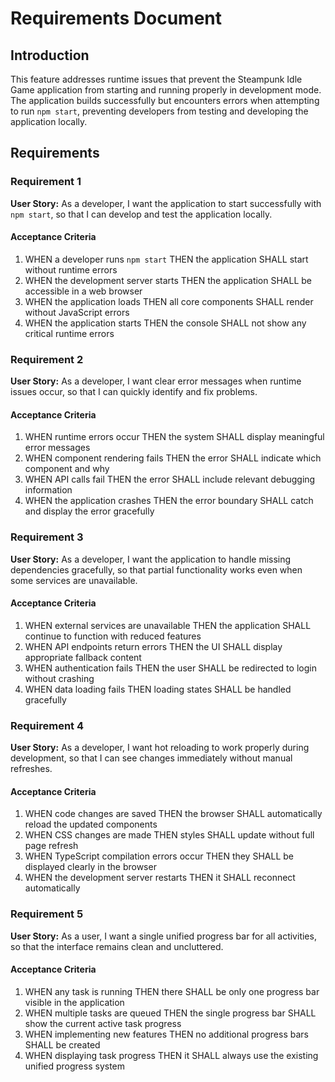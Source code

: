 # Requirements Document

## Introduction

This feature addresses runtime issues that prevent the Steampunk Idle Game application from starting and running properly in development mode. The application builds successfully but encounters errors when attempting to run `npm start`, preventing developers from testing and developing the application locally.

## Requirements

### Requirement 1

**User Story:** As a developer, I want the application to start successfully with `npm start`, so that I can develop and test the application locally.

#### Acceptance Criteria

1. WHEN a developer runs `npm start` THEN the application SHALL start without runtime errors
2. WHEN the development server starts THEN the application SHALL be accessible in a web browser
3. WHEN the application loads THEN all core components SHALL render without JavaScript errors
4. WHEN the application starts THEN the console SHALL not show any critical runtime errors

### Requirement 2

**User Story:** As a developer, I want clear error messages when runtime issues occur, so that I can quickly identify and fix problems.

#### Acceptance Criteria

1. WHEN runtime errors occur THEN the system SHALL display meaningful error messages
2. WHEN component rendering fails THEN the error SHALL indicate which component and why
3. WHEN API calls fail THEN the error SHALL include relevant debugging information
4. WHEN the application crashes THEN the error boundary SHALL catch and display the error gracefully

### Requirement 3

**User Story:** As a developer, I want the application to handle missing dependencies gracefully, so that partial functionality works even when some services are unavailable.

#### Acceptance Criteria

1. WHEN external services are unavailable THEN the application SHALL continue to function with reduced features
2. WHEN API endpoints return errors THEN the UI SHALL display appropriate fallback content
3. WHEN authentication fails THEN the user SHALL be redirected to login without crashing
4. WHEN data loading fails THEN loading states SHALL be handled gracefully

### Requirement 4

**User Story:** As a developer, I want hot reloading to work properly during development, so that I can see changes immediately without manual refreshes.

#### Acceptance Criteria

1. WHEN code changes are saved THEN the browser SHALL automatically reload the updated components
2. WHEN CSS changes are made THEN styles SHALL update without full page refresh
3. WHEN TypeScript compilation errors occur THEN they SHALL be displayed clearly in the browser
4. WHEN the development server restarts THEN it SHALL reconnect automatically

### Requirement 5

**User Story:** As a user, I want a single unified progress bar for all activities, so that the interface remains clean and uncluttered.

#### Acceptance Criteria

1. WHEN any task is running THEN there SHALL be only one progress bar visible in the application
2. WHEN multiple tasks are queued THEN the single progress bar SHALL show the current active task progress
3. WHEN implementing new features THEN no additional progress bars SHALL be created
4. WHEN displaying task progress THEN it SHALL always use the existing unified progress system